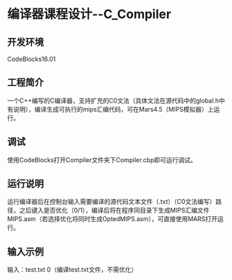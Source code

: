 # 编译器课程设计--C_Compiler
## 开发环境
CodeBlocks16.01
## 工程简介
一个C++编写的C编译器，支持扩充的C0文法（具体文法在源代码中的global.h中有说明），编译生成可执行的mips汇编代码，可在Mars4.5（MIPS模拟器）上运行。
## 调试
使用CodeBlocks打开Compiler文件夹下Compiler.cbp即可运行调试。
## 运行说明
运行编译器后在控制台输入需要编译的源代码文本文件（.txt）（C0文法编写）路径，之后键入是否优化（0/1），编译后将在程序同目录下生成MIPS汇编文件MIPS.asm（若选择优化将同时生成OptedMIPS.asm），可直接使用MARS打开运行。
## 输入示例
输入：test.txt 0（编译test.txt文件，不需优化）